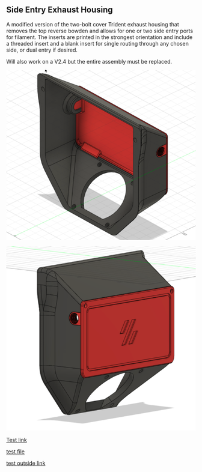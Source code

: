 <h2>Side Entry Exhaust Housing</h2>

A modified version of the two-bolt cover Trident exhaust housing that removes the top reverse bowden and allows for one or two side entry ports for filament.  The inserts are printed in the strongest orientation and include a threaded insert and a blank insert for single routing through any chosen side, or dual entry if desired.

Will also work on a V2.4 but the entire assembly must be replaced.

![](./images/side_housing_view1.png)

![](./images/side_housing_view2.png)


[Test link](http://google.com)

[test file](./CAD/exhaust_housing_side_entry.f3d)

[test outside link](../huvud_chain_mount/)
